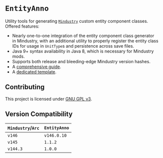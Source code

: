 # `EntityAnno`
Utility tools for generating [`Mindustry`](https://github.com/Anuken/Mindustry)
custom entity component classes. Offered features:
- Nearly one-to-one integration of the entity component class generator in Mindustry,
  with an additional utility to properly register the entity class IDs for usage in
  `UnitType`s and persistence across save files.
- Java 9+ syntax availability in Java 8, which is necessary for Mindustry mods.
- Supports both release and bleeding-edge Mindustry version hashes.
- A [comprehensive guide](/USAGE.md).
- A [dedicated template](https://github.com/GlennFolker/MindustryModTemplate).

## Contributing
This project is licensed under [GNU GPL v3](/LICENSE).

## Version Compatibility
| `Mindustry`/`Arc` | `EntityAnno` |
|-------------------|--------------|
| `v146`            | `v146.0.10`  |
| `v145`            | `1.1.2`      |
| `v144.3`          | `1.0.0`      |
